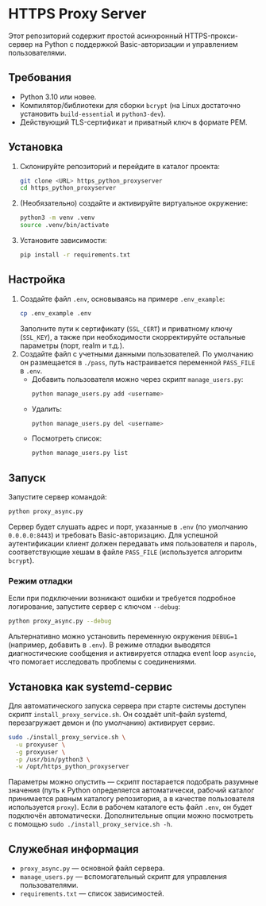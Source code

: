# HTTPS Proxy Server

Этот репозиторий содержит простой асинхронный HTTPS-прокси-сервер на Python с поддержкой Basic-авторизации и управлением пользователями.

## Требования
- Python 3.10 или новее.
- Компилятор/библиотеки для сборки `bcrypt` (на Linux достаточно установить `build-essential` и `python3-dev`).
- Действующий TLS-сертификат и приватный ключ в формате PEM.

## Установка
1. Склонируйте репозиторий и перейдите в каталог проекта:
   ```bash
   git clone <URL> https_python_proxyserver
   cd https_python_proxyserver
   ```
2. (Необязательно) создайте и активируйте виртуальное окружение:
   ```bash
   python3 -m venv .venv
   source .venv/bin/activate
   ```
3. Установите зависимости:
   ```bash
   pip install -r requirements.txt
   ```

## Настройка
1. Создайте файл `.env`, основываясь на примере `.env_example`:
   ```bash
   cp .env_example .env
   ```
   Заполните пути к сертификату (`SSL_CERT`) и приватному ключу (`SSL_KEY`), а также при необходимости скорректируйте остальные параметры (порт, realm и т.д.).
2. Создайте файл с учетными данными пользователей. По умолчанию он размещается в `./pass`, путь настраивается переменной `PASS_FILE` в `.env`.
   - Добавить пользователя можно через скрипт `manage_users.py`:
     ```bash
     python manage_users.py add <username>
     ```
   - Удалить:
     ```bash
     python manage_users.py del <username>
     ```
   - Посмотреть список:
     ```bash
     python manage_users.py list
     ```

## Запуск
Запустите сервер командой:
```bash
python proxy_async.py
```

Сервер будет слушать адрес и порт, указанные в `.env` (по умолчанию `0.0.0.0:8443`) и требовать Basic-авторизацию. Для успешной аутентификации клиент должен передавать имя пользователя и пароль, соответствующие хешам в файле `PASS_FILE` (используется алгоритм `bcrypt`).

### Режим отладки

Если при подключении возникают ошибки и требуется подробное логирование, запустите сервер с ключом `--debug`:

```bash
python proxy_async.py --debug
```

Альтернативно можно установить переменную окружения `DEBUG=1` (например, добавить в `.env`). В режиме отладки выводятся диагностические сообщения и активируется отладка event loop `asyncio`, что помогает исследовать проблемы с соединениями.

## Установка как systemd-сервис

Для автоматического запуска сервера при старте системы доступен скрипт `install_proxy_service.sh`. Он создаёт unit-файл systemd, перезагружает демон и (по умолчанию) активирует сервис.

```bash
sudo ./install_proxy_service.sh \
  -u proxyuser \
  -g proxyuser \
  -p /usr/bin/python3 \
  -w /opt/https_python_proxyserver
```

Параметры можно опустить — скрипт постарается подобрать разумные значения (путь к Python определяется автоматически, рабочий каталог принимается равным каталогу репозитория, а в качестве пользователя используется `proxy`). Если в рабочем каталоге есть файл `.env`, он будет подключён автоматически. Дополнительные опции можно посмотреть с помощью `sudo ./install_proxy_service.sh -h`.

## Служебная информация
- `proxy_async.py` — основной файл сервера.
- `manage_users.py` — вспомогательный скрипт для управления пользователями.
- `requirements.txt` — список зависимостей.

